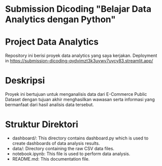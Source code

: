 # **Submission Dicoding "Belajar Data Analytics dengan Python"**

# **Project Data Analytics**
Repository ini berisi proyek data analytics yang saya kerjakan. Deployment in https://submission-dicoding-qydvimzt3k3uywv7uycy83.streamlit.app/
# **Deskripsi**
Proyek ini bertujuan untuk menganalisis data dari E-Commerce Public Dataset dengan tujuan akhir menghasilkan wawasan serta informasi yang bermanfaat dari hasil analisis data tersebut.
# **Struktur Direktori**
- dashboard/: This directory contains dashboard.py which is used to create dashboards of data analysis results.
- data/: Directory containing the raw CSV data files.
- notebook.ipynb: This file is used to perform data analysis.
- README.md: This documentation file.
